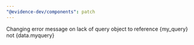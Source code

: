 ```yaml
---
"@evidence-dev/components": patch
---
```


Changing error message on lack of query object to reference {my_query} not {data.myquery}
